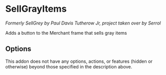 # SellGrayItems

*Formerly SellGrey by Paul Davis Tutherow Jr, project taken over by Serrol*

Adds a button to the Merchant frame that sells gray items

## Options

This addon does not have any options, actions, or features (hidden or otherwise) beyond those specified in the description above.
